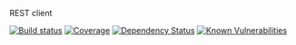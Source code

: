 REST client

[![Build status](https://img.shields.io/travis/kissarat/lviv/master.svg?style=flat-square)](https://travis-ci.org/kissarat/lviv)
[![Coverage](https://img.shields.io/codecov/c/github/kissarat/lviv.svg?style=flat-square)](https://codecov.io/github/kissarat/lviv?branch=master)
[![Dependency Status](https://img.shields.io/david/kissarat/lviv.svg?style=flat-square)](https://david-dm.org/kissarat/lviv)
[![Known Vulnerabilities](https://snyk.io/test/npm/lviv/badge.svg?style=flat-square)](https://snyk.io/test/npm/lviv)

